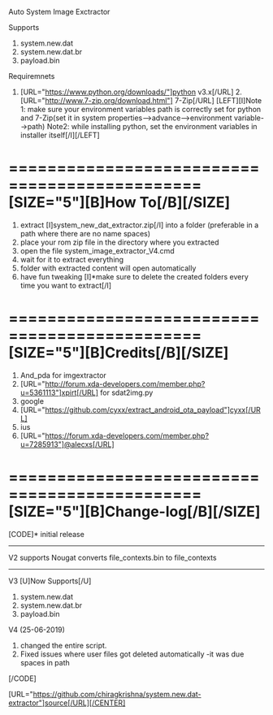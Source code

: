 Auto System Image Exctractor


Supports
1) system.new.dat
2) system.new.dat.br
3) payload.bin

Requiremnets
1. [URL="https://www.python.org/downloads/"]python v3.x[/URL]
2.[URL="http://www.7-zip.org/download.html"] 7-Zip[/URL]
[LEFT][I]Note 1:  make sure your environment variables path is correctly set for python and 7-Zip(set it in system properties-->advance-->environment variable-->path)
Note2: while installing python, set the environment variables in installer itself[/I][/LEFT]

==============================================
[SIZE="5"][B]How To[/B][/SIZE]
==============================================
1) extract [I]system_new_dat_extractor.zip[/I] into a folder (preferable in a path where there are no name spaces)
2) place your rom zip file in the directory where you extracted
3) open the file system_image_extractor_V4.cmd
4) wait for it to extract everything 
5) folder with extracted content will open automatically
6) have fun tweaking 
[I]*make sure to delete the created folders every time you want to extract[/I]


==============================================
[SIZE="5"][B]Credits[/B][/SIZE]
==============================================
1) And_pda for imgextractor
2) [URL="http://forum.xda-developers.com/member.php?u=5361113"]xpirt[/URL] for sdat2img.py
3) google
4) [URL="https://github.com/cyxx/extract_android_ota_payload"]cyxx[/URL]
5) ius
6) [URL="https://forum.xda-developers.com/member.php?u=7285913"]@aIecxs[/URL]




==============================================
[SIZE="5"][B]Change-log[/B][/SIZE]
==============================================


[CODE]* initial release

-----------------------------

V2 supports Nougat
converts file_contexts.bin to file_contexts

-----------------------------

V3
[U]Now Supports[/U]
1) system.new.dat
2) system.new.dat.br
3) payload.bin

V4 (25-06-2019)
1) changed the entire script.
2) Fixed issues where user files got deleted automatically
            -it was due spaces in path

[/CODE]









[URL="https://github.com/chiragkrishna/system.new.dat-extractor"]source[/URL][/CENTER]
